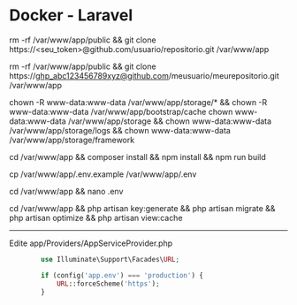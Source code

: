 # Docker - Laravel

rm -rf /var/www/app/public && git clone https://<seu_token>@github.com/usuario/repositorio.git /var/www/app

rm -rf /var/www/app/public && git clone https://ghp_abc123456789xyz@github.com/meusuario/meurepositorio.git /var/www/app

chown -R www-data:www-data /var/www/app/storage/\* && chown -R www-data:www-data /var/www/app/bootstrap/cache
chown www-data:www-data /var/www/app/storage && chown www-data:www-data /var/www/app/storage/logs && chown www-data:www-data /var/www/app/storage/framework

cd /var/www/app && composer install && npm install && npm run build

cp /var/www/app/.env.example /var/www/app/.env

cd /var/www/app && nano .env

cd /var/www/app && php artisan key:generate && php artisan migrate && php artisan optimize && php artisan view:cache


---

Edite app/Providers/AppServiceProvider.php

```php
        use Illuminate\Support\Facades\URL;
```

```php
        if (config('app.env') === 'production') {
            URL::forceScheme('https');
        }
```
